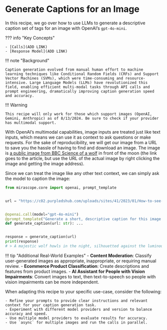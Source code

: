 # Generate Captions for an Image

In this recipe, we go over how to use LLMs to generate a descriptive caption set of tags for an image with OpenAI’s `gpt-4o-mini`.

??? info "Key Concepts"

    - [Calls](ADD LINK)
    - [Response Model](ADD LINK)

!!! note "Background"

    Caption generation evolved from manual human effort to machine learning techniques like Conditional Random Fields (CRFs) and Support Vector Machines (SVMs), which were time-consuming and resource-intensive. Large Language Models (LLMs) have revolutionized this field, enabling efficient multi-modal tasks through API calls and prompt engineering, dramatically improving caption generation speed and accuracy.

!!! Warning

    This recipe will only work for those which support images (OpenAI, Gemini, Anthropic) as of 8/13/2024. Be sure to check if your provider has multimodal support.

With OpenAI’s multimodal capabilities, image inputs are treated just like text inputs, which means we can use it as context to ask questions or make requests. For the sake of reproducibility, we will get our image from a URL to save you the hassle of having to find and download an image. The image is [a public image from BBC Science of a wolf](https://www.sciencefocus.com/space/wolf-moon) in front of the moon (the link goes to the article, but use the URL of the actual image by right clicking the image and getting the image address).

Since we can treat the image like any other text context, we can simply ask the model to caption the image:

```python
from mirascope.core import openai, prompt_template


url = "https://c02.purpledshub.com/uploads/sites/41/2023/01/How-to-see-the-Wolf-Moon-in-2023--4bb6bb7.jpg?w=940&webp=1"


@openai.call(model="gpt-4o-mini")
@prompt_template("Generate a short, descriptive caption for this image: {url:image}")
def generate_caption(url: str): ...


response = generate_caption(url)
print(response)
# > A majestic wolf howls in the night, silhouetted against the luminous full moon, creating a hauntingly beautiful scene that captures the spirit of the wild.
```

!!! tip "Additional Real-World Examples"
    - **Content Moderation**: Classify user-generated images as appropriate, inappropriate, or requiring manual review.
    - **Ecommerce Product Classification**: Create descriptions and features from product images.
    - **AI Assistant for People with Vision Impairments**: Convert images to text, then text-to-speech so people with vision impairments can be more independent.

When adapting this recipe to your specific use-case, consider the following:

    - Refine your prompts to provide clear instructions and relevant context for your caption generation task.
    - Experiment with different model providers and version to balance accuracy and speed.
    - Use multiple model providers to evaluate results for accuracy.
    - Use `async` for multiple images and run the calls in parallel.
